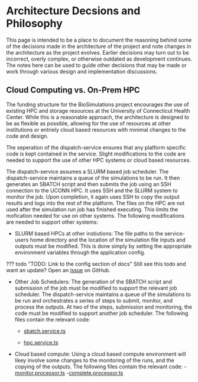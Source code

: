 # Architecture Decsions and Philosophy

This page is intended to be a place to document the reasoning behind some of the decisions made in the architecture of the project and note changes in the architecture as the project evolves. Earlier decisions may turn out to be incorrect, overly complex, or otherwise outdated as development continues. The notes here can be used to guide other decisions that may be made or work through various design and implementation discussions.

## Cloud Computing vs. On-Prem HPC

The funding structure for the BioSimulations project encourages the use of existing HPC and storage resources at the University of Connecticut Health Center. While this is a reasonable approach, the architecture is designed to be as flexible as possible, allowing for the use of resources at other institutions or entriely cloud based resources with minimal changes to the code and design.

The seperation of the dispatch-service ensures that any platform specific code is kept contained in the service. Slight modifications to the code are needed to support the use of other HPC systems or cloud based resources.

The dispatch-service assumes a SLURM based job scheduler. The dispatch-service maintains a queue of the simulations to be run. It then generates an SBATCH script and then submits the job using an SSH connection to the UCONN HPC. It uses SSH and the SLURM system to monitor the job. Upon completion, it again uses SSH to copy the output results and logs into the rest of the platform. The files on the HPC are not used after the simulation run job has finished executing. This limits the mofication needed for use on other systems. The following modifications are needed to support other systems:

- SLURM based HPCs at other instiutions: The file paths to the service-users home directory and the location of the simulation file inputs and outputs must be modified. This is done simply by setting the appropriate environment variables through the application config.

??? todo "TODO: Link to the config section of docs" 
    Still see this todo and want an update? Open an [issue](https://github.com/biosimulations/biosimulations/issues/new) on GitHub.

- Other Job Schedulers: The generation of the SBATCH script and submission of the job must be modified to support the relevant job scheduler. The dispatch-service maintains a queue of the simulations to be run and orchestrates a series of steps to submit, monitor, and process the outputs. At two of the steps, submission and monitoring, the code must be modified to support another job scheduler. The following files contain the relevant code:
    - [sbatch.service.ts](https://github.com/biosimulations/biosimulations/blob/dev/apps/dispatch-service/src/app/services/sbatch/sbatch.service.ts)

    - [hpc.service.ts](https://github.com/biosimulations/biosimulations/blob/dev/apps/dispatch-service/src/app/services/hpc/hpc.service.ts)

- Cloud based compute: 
Using a cloud based compute environment will likey involve some changes to the monitoring of the runs, and the copying of the outputs. The following files contain the relevant code:
    -[monitor.processor.ts](https://github.com/biosimulations/biosimulations/blob/dev/apps/dispatch-service/src/app/submission/monitor.processor.ts)
    -[complete.processor.ts](https://github.com/biosimulations/biosimulations/blob/dev/apps/dispatch-service/src/app/submission/complete.processor.ts)